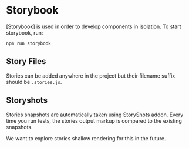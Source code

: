 # Storybook

[Storybook] is used in order to develop components in isolation. To start storybook, run:

```
npm run storybook
```

## Story Files

Stories can be added anywhere in the project but their filename suffix should be `.stories.js`.

## Storyshots

Stories snapshots are automatically taken using [StoryShots](https://github.com/storybooks/storybook/tree/master/addons/storyshots/storyshots-core) addon. Every time you run tests, the stories output markup is compared to the existing snapshots.

We want to explore stories shallow rendering for this in the future.